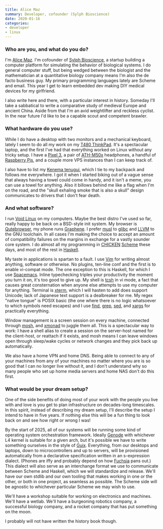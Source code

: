 ```yaml
---
title: Alice Maz
summary: Developer, cofounder (Sylph Bioscience)
date: 2020-01-16
categories:
- developer
- linux
---
```


### Who are you, and what do you do?

I'm [Alice Maz](https://www.alicemaz.com/ "Alice's website."). I'm cofounder of [Sylph Bioscience](https://sylph.io/ "Alice's bioscience company."), a startup building a computer platform for simulating the behavior of biological systems. I do general computer stuff, but being wedged between the biologist and the mathematician at a quantitative biology company means I'm also the de facto business guy. My primary programming languages lately are Scheme and email. This year I get to learn embedded dev making DIY medical devices for my girlfriend.

I also write here and there, with a particular interest in history. Someday I'll take a sabbatical to write a comparative study of medieval Europe and ancient China. Aside from that I'm an avid weightlifter and reckless cyclist. In the near future I'd like to be a capable scout and competent brawler.

### What hardware do you use?

While I do have a desktop with two monitors and a mechanical keyboard, lately I seem to do all my work on my [T480 ThinkPad][thinkpad-t480]. It's a spectacular laptop, and the first I've had that everything worked on Linux without any tricky setup. I have a [Pixel 3][pixel-3], a pair of [ATH-M50x][] headphones, a handful of [Raspberry Pis][raspberry-pi], and a couple more VPS instances than I can keep track of.

I also have to list my [Kenema tenugui](https://www.teamwakon.com/collections/kenema/products/kenema-shien-dokuro-the-dyed-tenugui "A cotton towel."), which I tie to my backpack and follows me everywhere. I got it when I started biking out of a vague sense that always having a towel could come in handy, and it isn't a meme, you can use a towel for anything. Also it billows behind me like a flag when I'm on the road, and the "skull exhaling smoke that is also a skull" design communicates to drivers that I don't fear death.

### And what software?

I run [Void Linux][void] on my computers. Maybe the best distro I've used so far, really happy to be back on a BSD-style init system. My browser is [Qutebrowser][], my phone runs [Graphene][grapheneos]. I prefer [musl][] to [glibc][] and [LLVM][] to the GNU toolchain. In all cases I'm making the choice to accept an amount of compatibility failures on the margins in exchange for a vastly sounder core system. I do almost all my programming in [CHICKEN][] [Scheme][] these days, and most of the rest in [Haskell][].

My taste in applications is spartan to a fault. I use [Vim][] for writing almost anything, software or otherwise. No plugins, ten-line conf and the first is to enable vi-compat mode. The one exception to this is Haskell, for which I use [Spacemacs][]. Inline typechecking triples your productivity the moment you turn it on, it's too good to give up. My shell is [tcsh][] in vi mode, a fact that causes great consternation when anyone else attempts to use my computer for anything. Terminal is [xterm][], which I will hasten to add does support Unicode; lack of Japanese text support is a dealbreaker for me. My regex "native tongue" is POSIX basic (the one where there is no logic whatsoever to which symbols need escapes) and I use [find][], [grep][], [sed][], and [xargs][] for practically everything.

Window management is a screen session on every machine, connected through [mosh][], and [xmonad][] to juggle them all. This is a spectacular way to work: I have a shell alias to create a session on the server-host named for the client-host, or reattach if it exists, and mosh means I can leave windows open through sleep/wake cycles or network changes and they pick back up automatically.

We also have a home VPN and home DNS. Being able to connect to any of your machines from any of your machines no matter where you are is so good that I can no longer live without it, and I don't understand why so many people who set up home media servers and home NAS don't do this first.

### What would be your dream setup?

One of the side benefits of doing most of your work with the people you live with and love is you get to plan infrastructure on decades-long timescales. In this spirit, instead of describing my dream setup, I'll describe the setup I intend to have in five years. If nothing else this will be a fun thing to look back on and see how right or wrong I was!

By the start of 2025, all of our systems will be running some kind of operating system orchestration framework. Ideally [Genode][] with whichever L4 kernel is suitable for a given arch, but it's possible we have to write something ourselves in the style of [Guix][]. Everything, from our desktops and laptops, down to microcontrollers and up to servers, will be provisioned automatically from a declarative specification written in an s-expression dialect. (Phones are iffy and probably depend on how [Fuchsia][] pans out.) This dialect will also serve as an interchange format we use to communicate between Scheme and Haskell, which we will standardize and release. We'll have our own stdlib and our own tooling that makes working in one or the other, or both in one project, as seamless as possible. The Scheme side will be agnostic to whichever particular Scheme we may wish to use.

We'll have a workshop suitable for working on electronics and machines. We'll have a wetlab. We'll have a burgeoning robotics company, a successful biology company, and a rocket company that has put something on the moon.

I probably will not have written the history book though.

[ath-m50x]: https://www.audio-technica.com/cms/headphones/99aff89488ddd6b1/index.html "Over-the-ear headphones."
[chicken]: https://call-cc.org/ "A Scheme compiler."
[find]: https://en.wikipedia.org/wiki/Find_%28command%29 "A command-line tool for searching for specific text in files."
[fuchsia]: https://en.wikipedia.org/wiki/Google_Fuchsia "An operating system."
[genode]: https://genode.org/ "An operating system framework."
[glibc]: https://en.wikipedia.org/wiki/GNU_C_Library "A standard library for C."
[grapheneos]: https://grapheneos.org/ "An open-source mobile OS compatible with Android."
[grep]: http://www.gnu.org/software/grep/ "A command-line tool for pattern matching in files."
[guix]: https://www.gnu.org/software/guix/manual/html_node/Package-Management.html "A package management system."
[haskell]: https://wiki.haskell.org/Haskell "A functional programming language."
[llvm]: http://llvm.org/ "A C/C++/Objective-C compiler."
[mosh]: https://mosh.org/ "A remote terminal shell system."
[musl]: https://www.musl-libc.org/ "A standard C library."
[pixel-3]: https://en.wikipedia.org/wiki/Pixel_3 "A 5.5 inch Android phone."
[qutebrowser]: https://qutebrowser.org/ "A keyboard-focused web browser."
[raspberry-pi]: https://en.wikipedia.org/wiki/Raspberry_Pi "A single-board hackable computer."
[scheme]: https://en.wikipedia.org/wiki/Scheme_(programming_language) "An alternative dialect of the Lisp programming language."
[sed]: http://www.gnu.org/software/sed/ "Text filtering software."
[spacemacs]: https://duckduckgo.com/?q=spacemacs&t=osx&ia=software "A distribution of emacs."
[tcsh]: https://www.tcsh.org/Welcome "A command-line shell."
[thinkpad-t480]: https://www.lenovo.com/us/en/laptops/thinkpad/thinkpad-t-series/ThinkPad-T480/p/22TP2TT4800 "A 14 inch PC laptop."
[vim]: https://www.vim.org/ "A command-line text editor."
[void]: https://voidlinux.org/ "A Linux distribution."
[xargs]: https://en.wikipedia.org/wiki/Xargs "A command-line tool to execute commands from standard input."
[xmonad]: https://xmonad.org/ "A tiling window manager for X11."
[xterm]: https://en.wikipedia.org/wiki/Xterm "Terminal software for the X Window System."
